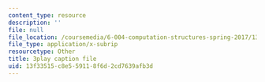 ```yaml
---
content_type: resource
description: ''
file: null
file_location: /coursemedia/6-004-computation-structures-spring-2017/13f33515c8e559118f6d2cd7639afb3d_3eQh_W8YF_g.vtt
file_type: application/x-subrip
resourcetype: Other
title: 3play caption file
uid: 13f33515-c8e5-5911-8f6d-2cd7639afb3d
---
```

